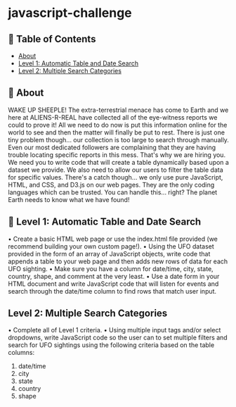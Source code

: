 # javascript-challenge


## 📝 Table of Contents

- [About](#about)
- [Level 1: Automatic Table and Date Search](#level_one)
- [Level 2: Multiple Search Categories](#level_two)

## 🧐 About <a name = "about"></a>
WAKE UP SHEEPLE! The extra-terrestrial menace has come to Earth and we here at ALIENS-R-REAL have collected all of the eye-witness reports we could to prove it! All we need to do now is put this information online for the world to see and then the matter will finally be put to rest.
There is just one tiny problem though... our collection is too large to search through manually. Even our most dedicated followers are complaining that they are having trouble locating specific reports in this mess.
That's why we are hiring you. We need you to write code that will create a table dynamically based upon a dataset we provide. We also need to allow our users to filter the table data for specific values. There's a catch though... we only use pure JavaScript, HTML, and CSS, and D3.js on our web pages. They are the only coding languages which can be trusted.
You can handle this... right? The planet Earth needs to know what we have found!


## 🏁 Level 1: Automatic Table and Date Search <a name = "level_one"></a>

•	Create a basic HTML web page or use the index.html file provided (we recommend building your own custom page!).
•	Using the UFO dataset provided in the form of an array of JavaScript objects, write code that appends a table to your web page and then adds new rows of data for each UFO sighting. 
•	Make sure you have a column for date/time, city, state, country, shape, and comment at the very least.
•	Use a date form in your HTML document and write JavaScript code that will listen for events and search through the date/time column to find rows that match user input. 


## Level 2: Multiple Search Categories <a name = "level_two"></a>

•	Complete all of Level 1 criteria.
•	Using multiple input tags and/or select dropdowns, write JavaScript code so the user can to set multiple filters and search for UFO sightings using the following criteria based on the table columns:
1. date/time
2. city
3. state
4. country
5. shape

